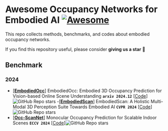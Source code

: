 # Awesome Occupancy Networks for Embodied AI  [![Awesome](https://cdn.rawgit.com/sindresorhus/awesome/d7305f38d29fed78fa85652e3a63e154dd8e8829/media/badge.svg)](https://github.com/sindresorhus/awesome)
This repo collects methods, benchmarks, and codes about embodied occupancy networks.

If you find this repository useful, please consider  **giving us a star** 🌟

## Benchmark

### 2024
- [[**EmbodiedOcc**](https://arxiv.org/pdf/2412.04380.pdf)]  EmbodiedOcc: Embodied 3D Occupancy Prediction for Vision-based Online Scene Understanding **`arxiv 2024.12`** [[Code](https://img.shields.io/github/stars/YkiWu/EmbodiedOcc)]![GitHub Repo stars](https://github.com/YkiWu/EmbodiedOcc)
-[[**EmbodiedScan**](https://arxiv.org/pdf/2312.16170.pdf)] EmbodiedScan: A Holistic Multi-Modal 3D Perception Suite Towards Embodied AI **`CVPR 2024`** [[Code](https://github.com/OpenRobotLab/EmbodiedScan)]![GitHub Repo stars](https://img.shields.io/github/stars/OpenRobotLab/EmbodiedScan)
- [[**Occ-ScanNet**](https://arxiv.org/pdf/2407.11730.pdf)] Monocular Occupancy Prediction for Scalable Indoor Scenes **`ECCV 2024`** [[Code](https://github.com/hongxiaoy/ISO)]![GitHub Repo stars](https://img.shields.io/github/stars/hongxiaoy/ISO)
